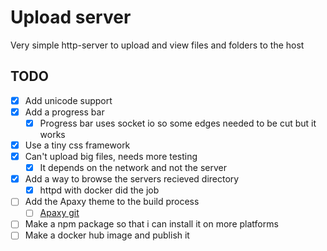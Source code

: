 # Upload server

Very simple http-server to upload and view files and folders to the host

## TODO

- [x] Add unicode support
- [x] Add a progress bar
  - [x] Progress bar uses socket io so some edges needed to be cut but it works
- [x] Use a tiny css framework
- [x] Can't upload big files, needs more testing
  - [x] It depends on the network and not the server
- [x] Add a way to browse the servers recieved directory
  - [x] httpd with docker did the job
- [ ] Add the Apaxy theme to the build process
  - [ ] [Apaxy git](https://github.com/oupala/apaxy)

- [ ] Make a npm package so that i can install it on more platforms
- [ ] Make a docker hub image and publish it
